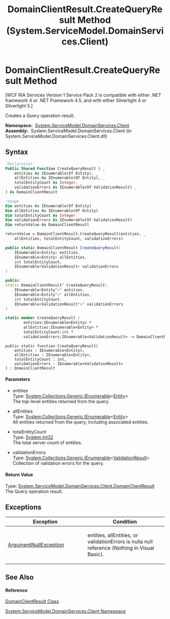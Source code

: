 ﻿---
title: DomainClientResult.CreateQueryResult Method  (System.ServiceModel.DomainServices.Client)
TOCTitle: CreateQueryResult Method
ms:assetid: M:System.ServiceModel.DomainServices.Client.DomainClientResult.CreateQueryResult(System.Collections.Generic.IEnumerable{System.ServiceModel.DomainServices.Client.Entity},System.Collections.Generic.IEnumerable{System.ServiceModel.DomainServices.Client.Entity},System.Int32,System.Collections.Generic.IEnumerable{System.ComponentModel.DataAnnotations.ValidationResult})
ms:mtpsurl: https://msdn.microsoft.com/en-us/library/system.servicemodel.domainservices.client.domainclientresult.createqueryresult(v=VS.91)
ms:contentKeyID: 28755323
ms.date: 01/27/2012
mtps_version: v=VS.91
f1_keywords:
- System.ServiceModel.DomainServices.Client.DomainClientResult.CreateQueryResult
dev_langs:
- CSharp
- JScript
- VB
- FSharp
- c++
api_location:
- System.ServiceModel.DomainServices.Client.dll
api_name:
- System.ServiceModel.DomainServices.Client.DomainClientResult.CreateQueryResult
api_type:
- Managed
topic_type:
- apiref
- kbSyntax
product_family_name: VS
ROBOTS: INDEX,FOLLOW
---

# DomainClientResult.CreateQueryResult Method

\[WCF RIA Services Version 1 Service Pack 2 is compatible with either .NET framework 4 or .NET Framework 4.5, and with either Silverlight 4 or Silverlight 5.\]

Creates a Query operation result.

**Namespace:**  [System.ServiceModel.DomainServices.Client](ff422479\(v=vs.91\).md)  
**Assembly:**  System.ServiceModel.DomainServices.Client (in System.ServiceModel.DomainServices.Client.dll)

## Syntax

``` vb
'Declaration
Public Shared Function CreateQueryResult ( _
    entities As IEnumerable(Of Entity), _
    allEntities As IEnumerable(Of Entity), _
    totalEntityCount As Integer, _
    validationErrors As IEnumerable(Of ValidationResult) _
) As DomainClientResult
```

``` vb
'Usage
Dim entities As IEnumerable(Of Entity)
Dim allEntities As IEnumerable(Of Entity)
Dim totalEntityCount As Integer
Dim validationErrors As IEnumerable(Of ValidationResult)
Dim returnValue As DomainClientResult

returnValue = DomainClientResult.CreateQueryResult(entities, _
    allEntities, totalEntityCount, validationErrors)
```

``` csharp
public static DomainClientResult CreateQueryResult(
    IEnumerable<Entity> entities,
    IEnumerable<Entity> allEntities,
    int totalEntityCount,
    IEnumerable<ValidationResult> validationErrors
)
```

``` c++
public:
static DomainClientResult^ CreateQueryResult(
    IEnumerable<Entity^>^ entities, 
    IEnumerable<Entity^>^ allEntities, 
    int totalEntityCount, 
    IEnumerable<ValidationResult^>^ validationErrors
)
```

``` fsharp
static member CreateQueryResult : 
        entities:IEnumerable<Entity> * 
        allEntities:IEnumerable<Entity> * 
        totalEntityCount:int * 
        validationErrors:IEnumerable<ValidationResult> -> DomainClientResult 
```

``` jscript
public static function CreateQueryResult(
    entities : IEnumerable<Entity>, 
    allEntities : IEnumerable<Entity>, 
    totalEntityCount : int, 
    validationErrors : IEnumerable<ValidationResult>
) : DomainClientResult
```

#### Parameters

  - entities  
    Type: [System.Collections.Generic.IEnumerable](https://msdn.microsoft.com/en-us/library/9eekhta0)\<[Entity](ff422907\(v=vs.91\).md)\>  
    The top-level entities returned from the query.  

<!-- end list -->

  - allEntities  
    Type: [System.Collections.Generic.IEnumerable](https://msdn.microsoft.com/en-us/library/9eekhta0)\<[Entity](ff422907\(v=vs.91\).md)\>  
    All entities returned from the query, including associated entities.  

<!-- end list -->

  - totalEntityCount  
    Type: [System.Int32](https://msdn.microsoft.com/en-us/library/td2s409d)  
    The total server count of entities.  

<!-- end list -->

  - validationErrors  
    Type: [System.Collections.Generic.IEnumerable](https://msdn.microsoft.com/en-us/library/9eekhta0)\<[ValidationResult](https://msdn.microsoft.com/en-us/library/Dd411789)\>  
    Collection of validation errors for the query.  

#### Return Value

Type: [System.ServiceModel.DomainServices.Client.DomainClientResult](ff423197\(v=vs.91\).md)  
The Query operation result.  

## Exceptions

<table>
<colgroup>
<col style="width: 50%" />
<col style="width: 50%" />
</colgroup>
<thead>
<tr class="header">
<th>Exception</th>
<th>Condition</th>
</tr>
</thead>
<tbody>
<tr class="odd">
<td><a href="https://msdn.microsoft.com/en-us/library/27426hcy">ArgumentNullException</a></td>
<td><p>entities, allEntities, or validationErrors is nulla null reference (Nothing in Visual Basic).</p></td>
</tr>
</tbody>
</table>

## See Also

#### Reference

[DomainClientResult Class](ff423197\(v=vs.91\).md)

[System.ServiceModel.DomainServices.Client Namespace](ff422479\(v=vs.91\).md)

